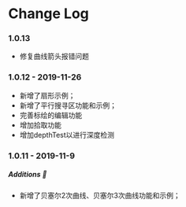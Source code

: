 Change Log
==========

### 1.0.13

* 修复曲线箭头报错问题

### 1.0.12 - 2019-11-26

* 新增了扇形示例；
* 新增了平行搜寻区功能和示例；
* 完善标绘的编辑功能
* 增加拾取功能
* 增加depthTest以进行深度检测

### 1.0.11 - 2019-11-9

##### Additions :tada:
* 新增了贝塞尔2次曲线、贝塞尔3次曲线功能和示例；